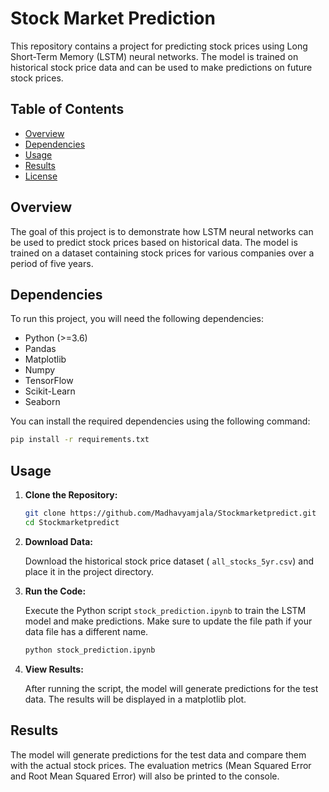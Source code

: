 # Stock Market Prediction

This repository contains a project for predicting stock prices using Long Short-Term Memory (LSTM) neural networks. The model is trained on historical stock price data and can be used to make predictions on future stock prices.

## Table of Contents

- [Overview](#overview)
- [Dependencies](#dependencies)
- [Usage](#usage)
- [Results](#results)
- [License](#license)

## Overview

The goal of this project is to demonstrate how LSTM neural networks can be used to predict stock prices based on historical data. The model is trained on a dataset containing stock prices for various companies over a period of five years.

## Dependencies

To run this project, you will need the following dependencies:

- Python (>=3.6)
- Pandas
- Matplotlib
- Numpy
- TensorFlow
- Scikit-Learn
- Seaborn

You can install the required dependencies using the following command:

```bash
pip install -r requirements.txt
```

## Usage

1. **Clone the Repository:**

   ```bash
   git clone https://github.com/Madhavyamjala/Stockmarketpredict.git
   cd Stockmarketpredict
   ```

2. **Download Data:**

   Download the historical stock price dataset ( `all_stocks_5yr.csv`) and place it in the project directory.

3. **Run the Code:**

   Execute the Python script `stock_prediction.ipynb` to train the LSTM model and make predictions. Make sure to update the file path if your data file has a different name.

   ```bash
   python stock_prediction.ipynb
   ```

4. **View Results:**

   After running the script, the model will generate predictions for the test data. The results will be displayed in a matplotlib plot.

## Results

The model will generate predictions for the test data and compare them with the actual stock prices. The evaluation metrics (Mean Squared Error and Root Mean Squared Error) will also be printed to the console.
